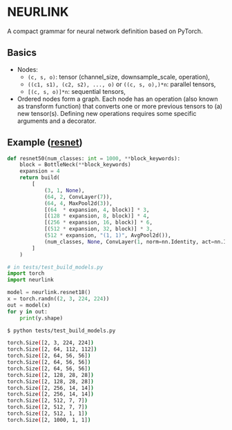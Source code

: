 # NEURLINK

A compact grammar for neural network definition based on PyTorch.

## Basics

- Nodes:
    - `(c, s, o)`: tensor (channel_size, downsample_scale, operation),
    - `((c1, s1), (c2, s2), ..., o)` or `((c, s, o),)*n`: parallel tensors,
    - `[(c, s, o)]*n`: sequential tensors,
- Ordered nodes form a graph. Each node has an operation (also known as transform function) that converts one or more previous tensors to (a) new tensor(s). Defining new operations requires some specific arguments and a decorator.

## Example ([resnet](src/neurlink/models/resnet.py))

```py
def resnet50(num_classes: int = 1000, **block_keywords):
    block = BottleNeck(**block_keywords)
    expansion = 4
    return build(
        [
            (3, 1, None),
            (64, 2, ConvLayer(7)),
            (64, 4, MaxPool2d(3)),
            [(64  * expansion, 4, block)] * 3,
            [(128 * expansion, 8, block)] * 4,
            [(256 * expansion, 16, block)] * 6,
            [(512 * expansion, 32, block)] * 3,
            (512 * expansion, "(1, 1)", AvgPool2d()),
            (num_classes, None, ConvLayer(1, norm=nn.Identity, act=nn.Identity)),
        ]
    )
```

```py
# in tests/test_build_models.py
import torch
import neurlink

model = neurlink.resnet18()
x = torch.randn((2, 3, 224, 224))
out = model(x)
for y in out:
    print(y.shape)
```

```bash
$ python tests/test_build_models.py

torch.Size([2, 3, 224, 224])
torch.Size([2, 64, 112, 112])
torch.Size([2, 64, 56, 56])
torch.Size([2, 64, 56, 56])
torch.Size([2, 64, 56, 56])
torch.Size([2, 128, 28, 28])
torch.Size([2, 128, 28, 28])
torch.Size([2, 256, 14, 14])
torch.Size([2, 256, 14, 14])
torch.Size([2, 512, 7, 7])
torch.Size([2, 512, 7, 7])
torch.Size([2, 512, 1, 1])
torch.Size([2, 1000, 1, 1])
```

